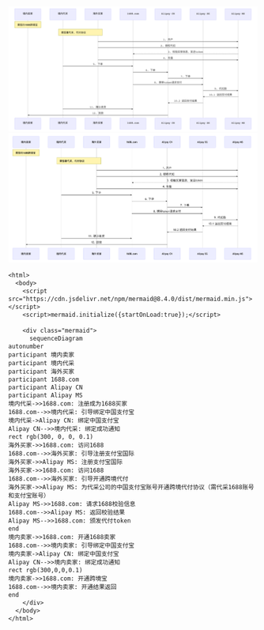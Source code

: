 <img src="https://github.com/zzyylliu/misc-projects/blob/master/images%26dataset/images/%E6%80%BB%E4%BD%93%E6%96%B9%E6%A1%88%E8%AF%B4%E6%98%8E%E6%97%B6%E5%BA%8F%E5%9B%BE.png">

<img src="https://github.com/zzyylliu/misc-projects/blob/master/images%26dataset/images/%E5%B1%8F%E5%B9%95%E5%BF%AB%E7%85%A7%202020-03-18%20%E4%B8%8B%E5%8D%883.32.55.png">

```
<html>
  <body>
    <script src="https://cdn.jsdelivr.net/npm/mermaid@8.4.0/dist/mermaid.min.js"></script>
    <script>mermaid.initialize({startOnLoad:true});</script>

    <div class="mermaid">
      sequenceDiagram
autonumber
participant 境内卖家
participant 境内代采
participant 海外买家
participant 1688.com
participant Alipay CN
participant Alipay MS
境内代采->>1688.com: 注册成为1688买家
1688.com-->>境内代采: 引导绑定中国支付宝
境内代采->Alipay CN: 绑定中国支付宝
Alipay CN-->>境内代采: 绑定成功通知
rect rgb(300, 0, 0, 0.1)
海外买家->>1688.com: 访问1688
1688.com-->>海外买家: 引导注册支付宝国际
海外买家->>Alipay MS: 注册支付宝国际
海外买家->>1688.com: 访问1688
1688.com-->>海外买家: 引导开通跨境代付
海外买家->>Alipay MS: 为代采公司的中国支付宝账号开通跨境代付协议（需代采1688账号和支付宝账号）
Alipay MS->>1688.com: 请求1688校验信息
1688.com-->>Alipay MS: 返回校验结果
Alipay MS-->>1688.com: 颁发代付token
end
境内卖家->>1688.com: 开通1688卖家
1688.com-->>境内卖家: 引导绑定中国支付宝
境内卖家->Alipay CN: 绑定中国支付宝
Alipay CN-->>境内卖家: 绑定成功通知
rect rgb(300,0,0,0.1)
境内卖家->>1688.com: 开通跨境宝
1688.com-->>境内卖家: 开通结果返回
end
    </div>
  </body>
</html>
```
